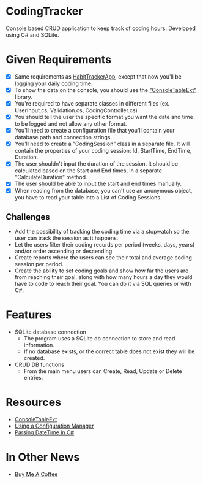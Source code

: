 # CodingTracker

Console based CRUD application to keep track of coding hours. Developed using C# and SQLite.

# Given Requirements
- [x] Same requirements as [HabitTrackerApp](https://github.com/kimfom01/HabitTrackerApp), except that now you'll be logging your daily coding time.
- [x] To show the data on the console, you should use the ["ConsoleTableExt"](https://github.com/minhhungit/ConsoleTableExt) library.
- [x] You're required to have separate classes in different files (ex. UserInput.cs, Validation.cs, CodingController.cs)
- [x] You should tell the user the specific format you want the date and time to be logged and not allow any other format.
- [x] You'll need to create a configuration file that you'll contain your database path and connection strings.
- [x] You'll need to create a "CodingSession" class in a separate file. It will contain the properties of your coding session: Id, StartTime, EndTime, Duration.
- [x] The user shouldn't input the duration of the session. It should be calculated based on the Start and End times, in a separate "CalculateDuration" method.
- [x] The user should be able to input the start and end times manually.
- [x] When reading from the database, you can't use an anonymous object, you have to read your table into a List of Coding Sessions.
## Challenges
* Add the possibility of tracking the coding time via a stopwatch so the user can track the session as it happens.
* Let the users filter their coding records per period (weeks, days, years) and/or order ascending or descending
* Create reports where the users can see their total and average coding session per period.
* Create the ability to set coding goals and show how far the users are from reaching their goal, along with how many hours a day they would have to code to reach their goal. You can do it via SQL queries or with C#.

# Features
* SQLite database connection
    - The program uses a SQLite db connection to store and read information.
    - If no database exists, or the correct table does not exist they will be created.
* CRUD DB functions
    - From the main menu users can Create, Read, Update or Delete entries.

# Resources
* [ConsoleTableExt](https://github.com/minhhungit/ConsoleTableExt)
* [Using a Configuration Manager](https://docs.microsoft.com/en-us/troubleshoot/dotnet/csharp/store-custom-information-config-file)
* [Parsing DateTime in C#](https://stackoverflow.com/questions/371987/how-to-validate-a-datetime-in-c)

# In Other News
* [Buy Me A Coffee](https://www.buymeacoffee.com/kimfom01)
